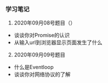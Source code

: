 ### 学习笔记
1. 2020年09月08号题目（）
 - 谈谈你对Promise的认识
 - 从输入url到浏览器显示页面发生了什么
2. 2020年09月09号题目
 - 什么是Eventloop
 - 谈谈你对网络协议的了解